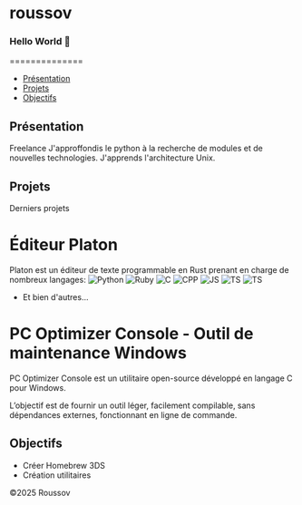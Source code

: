# roussov
### Hello World 👋

==============

*   [Présentation](#presentation)
*   [Projets](#projets)
*   [Objectifs](#objectifs)

Présentation
------------
Freelance 
J'approffondis le python à la recherche de modules et de nouvelles technologies.
J'apprends l'architecture Unix.


Projets
--------

Derniers projets

# Éditeur Platon
Platon est un éditeur de texte programmable en Rust prenant en charge de nombreux langages:
![Python](https://img.shields.io/badge/Python-ffffff?logo=python&style=flat&color=05e851&logoColor=3776AB)
![Ruby](https://img.shields.io/badge/Ruby-ffffff?logo=ruby&style=flat&color=ffffff&logoColor=CC342D)
![C](https://img.shields.io/badge/C-ffffff?logo=c&style=flat&color=ffffff&logoColor=A8B9CC)
![CPP](https://img.shields.io/badge/CPP-ffffff?logo=cplusplus&style=flat&color=ffffff&logoColor=00599C)
![JS](https://img.shields.io/badge/JS-ffffff?logo=javascript&style=flat&color=ffffff&logoColor=F7DF1E)
![TS](https://img.shields.io/badge/TS-ffffff?logo=typescript&style=flat&color=ffffff&logoColor=3178C6)
![TS](https://img.shields.io/badge/TS-ffffff?logo=rust&style=flat&color=ffffff&logoColor=000000)


* Et bien d'autres...

# PC Optimizer Console - Outil de maintenance Windows
PC Optimizer Console est un utilitaire open-source développé en langage C pour Windows.


L’objectif est de fournir un outil léger, facilement compilable, sans dépendances externes, fonctionnant en ligne de commande.



Objectifs
-------
* Créer Homebrew 3DS
* Création utilitaires



©2025 Roussov 


